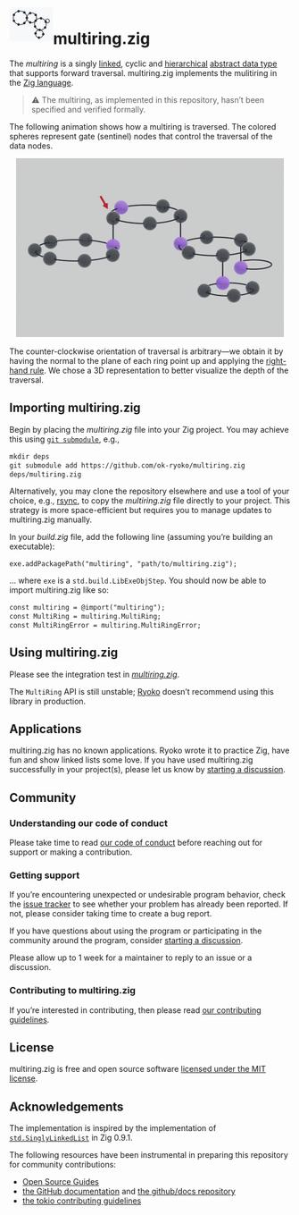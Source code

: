 <picture>
  <source
    media="(prefers-color-scheme: dark)"
    srcset="./docs/img/multiring-github-dark.png"
  >
  <source
    media="(prefers-color-scheme: light)"
    srcset="./docs/img/multiring-github-light.png"
  >
  <img
    src="./docs/img/multiring-github-light.png"
    title="multiring"
    alt="Multiring comprising 18 data nodes arranged in 5 rings at 3 levels"
    align="left"
    height="61"
  >
</picture>

# multiring.zig

The *multiring* is a singly [linked][linked list], cyclic and [hierarchical][tree] [abstract data type] that supports forward traversal. multiring.zig implements the mulitiring in the [Zig language][Zig].

> ⚠ The multiring, as implemented in this repository, hasn’t been specified and verified formally.

The following animation shows how a multiring is traversed. The colored spheres represent gate (sentinel) nodes that control the traversal of the data nodes.

<p align="center">
  <picture>
    <source
      media="(prefers-color-scheme: dark)"
      srcset="./docs/img/multiring-traversal-github-dark.gif"
    >
    <source
      media="(prefers-color-scheme: light)"
      srcset="./docs/img/multiring-traversal-github-light.gif"
    >
    <img
      src="./docs/img/multiring-traversal-github-light.gif"
      title="multiring traversal loop"
      alt="Loop of the counter-clockwise traversal of a multiring comprising 18 data nodes arranged in 5 rings at 3 levels"
      height="320"
    >
  </picture>
</p>

The counter-clockwise orientation of traversal is arbitrary—we obtain it by having the normal to the plane of each ring point up and applying the [right-hand rule]. We chose a 3D representation to better visualize the depth of the traversal.

## Importing multiring.zig

Begin by placing the *multiring.zig* file into your Zig project. You may achieve this using [`git submodule`][submodules], e.g.,

```console
mkdir deps
git submodule add https://github.com/ok-ryoko/multiring.zig deps/multiring.zig
```

Alternatively, you may clone the repository elsewhere and use a tool of your choice, e.g., [rsync], to copy the *multiring.zig* file directly to your project. This strategy is more space-efficient but requires you to manage updates to multiring.zig manually.

In your *build.zig* file, add the following line (assuming you’re building an executable):

```zig
exe.addPackagePath("multiring", "path/to/multiring.zig");
```

… where `exe` is a `std.build.LibExeObjStep`. You should now be able to import multiring.zig like so:

```zig
const multiring = @import("multiring");
const MultiRing = multiring.MultiRing;
const MultiRingError = multiring.MultiRingError;
```

## Using multiring.zig

Please see the integration test in [*multiring.zig*][source].

The `MultiRing` API is still unstable; [Ryoko] doesn’t recommend using this library in production.

## Applications

multiring.zig has no known applications. Ryoko wrote it to practice Zig, have fun and show linked lists some love. If you have used multiring.zig successfully in your project(s), please let us know by [starting a discussion][discussions].

## Community

### Understanding our code of conduct

Please take time to read [our code of conduct][code of conduct] before reaching out for support or making a contribution.

### Getting support

If you’re encountering unexpected or undesirable program behavior, check the [issue tracker] to see whether your problem has already been reported. If not, please consider taking time to create a bug report.

If you have questions about using the program or participating in the community around the program, consider [starting a discussion][discussions].

Please allow up to 1 week for a maintainer to reply to an issue or a discussion.

### Contributing to multiring.zig

If you’re interested in contributing, then please read [our contributing guidelines][contributing guidelines].

## License

multiring.zig is free and open source software [licensed under the MIT license][license].

## Acknowledgements

The implementation is inspired by the implementation of [`std.SinglyLinkedList`][std.SinglyLinkedList] in Zig 0.9.1.

The following resources have been instrumental in preparing this repository for community contributions:

- [Open Source Guides]
- [the GitHub documentation][GitHub documentation] and [the github/docs repository][github/docs]
- [the tokio contributing guidelines][tokio contributing guidelines]

[abstract data type]: https://en.wikipedia.org/wiki/Abstract_data_type
[code of conduct]: ./CODE_OF_CONDUCT.md
[contributing guidelines]: ./CONTRIBUTING.md
[discussions]: https://github.com/ok-ryoko/multiring.zig/discussions
[GitHub documentation]: https://docs.github.com/en
[github/docs]: https://github.com/github/docs
[issue tracker]: https://github.com/ok-ryoko/multiring.zig/issues
[license]: ./LICENSE.txt
[linked list]: https://en.wikipedia.org/wiki/Linked_list
[Open Source Guides]: https://opensource.guide/
[right-hand rule]: https://en.wikipedia.org/wiki/Right-hand_rule
[rsync]: https://rsync.samba.org/
[Ryoko]: https://github.com/ok-ryoko
[source]: ./src/multiring.zig
[std.SinglyLinkedList]: https://github.com/ziglang/zig/blob/0.9.1/lib/std/linked_list.zig
[submodules]: https://git-scm.com/book/en/v2/Git-Tools-Submodules
[tokio contributing guidelines]: https://github.com/tokio-rs/tokio/blob/d7d5d05333f7970c2d75bfb20371450b5ad838d7/CONTRIBUTING.md
[tree]: https://en.wikipedia.org/wiki/Tree_(data_structure)
[Zig]: https://ziglang.org/

